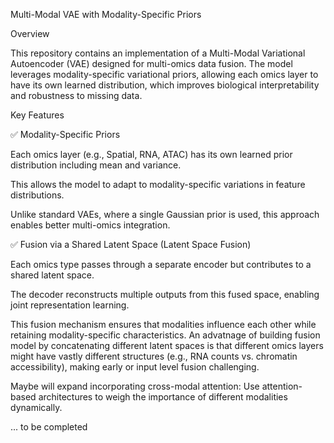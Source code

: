 Multi-Modal VAE with Modality-Specific Priors

Overview

This repository contains an implementation of a Multi-Modal Variational Autoencoder (VAE) designed for multi-omics data fusion. The model leverages modality-specific variational priors, allowing each omics layer to have its own learned distribution, which improves biological interpretability and robustness to missing data.

Key Features

✅ Modality-Specific Priors

Each omics layer (e.g., Spatial, RNA, ATAC) has its own learned prior distribution including mean and variance.

This allows the model to adapt to modality-specific variations in feature distributions.

Unlike standard VAEs, where a single Gaussian prior is used, this approach enables better multi-omics integration.


✅ Fusion via a Shared Latent Space (Latent Space Fusion)

Each omics type passes through a separate encoder but contributes to a shared latent space. 

The decoder reconstructs multiple outputs from this fused space, enabling joint representation learning. 

This fusion mechanism ensures that modalities influence each other while retaining modality-specific characteristics. An advatnage of building fusion model by concatenating different latent spaces is that different omics layers might have vastly different structures (e.g., RNA counts vs. chromatin accessibility), making early or input level fusion challenging.

Maybe will expand incorporating cross-modal attention: Use attention-based architectures to weigh the importance of different modalities dynamically.

... to be completed 
